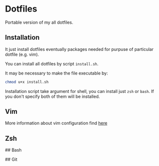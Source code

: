 # Dotfiles

Portable version of my all dotfiles.

## Installation

It just install dotfiles eventually packages needed for purpuse of particular dotfile (e.g. vim).

You can install all dotfiles by script `install.sh`.

It may be necessary to make the file executable by:

```sh
chmod u+x install.sh
```

Installation script take argument for shell, you can install just `zsh` or `bash`. If you
don't specify both of them will be installed.

## Vim
More information about vim configuration find [here](.vim/README.md)

## Zsh

## Bash

## Git

